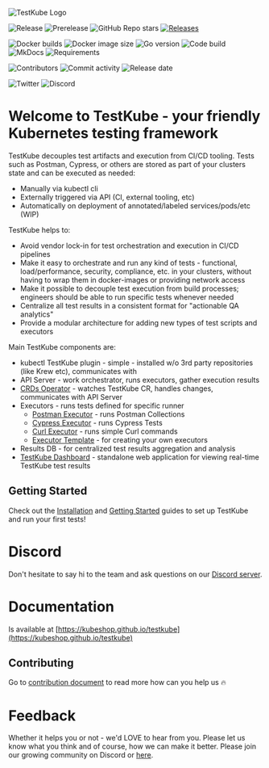 ![TestKube Logo](https://raw.githubusercontent.com/kubeshop/testkube/main/assets/logo-dark-text-full.png)

![Release](https://img.shields.io/github/v/release/kubeshop/testkube)
![Prerelease](https://img.shields.io/github/v/release/kubeshop/testkube?color=%230f120f&include_prereleases&label=prerelease)
![GitHub Repo stars](https://img.shields.io/github/stars/kubeshop/testkube?color=blueviolet&label=Stargazers)
[![Releases](https://img.shields.io/github/downloads/kubeshop/testkube/total.svg)](https://github.com/kubeshop/testkube/tags?label=Downloads)

![Docker builds](https://img.shields.io/docker/automated/kubeshop/testkube-api-server)
![Docker image size](https://img.shields.io/docker/image-size/kubeshop/testkube-api-server)
![Go version](https://img.shields.io/github/go-mod/go-version/kubeshop/testkube)
![Code build](https://img.shields.io/github/workflow/status/kubeshop/testkube/Code%20build%20and%20checks)
![MkDocs](https://img.shields.io/github/workflow/status/kubeshop/testkube/mkdocs?label=mkdocs)
![Requirements](https://img.shields.io/requires/github/kubeshop/testkube)

![Contributors](https://img.shields.io/github/contributors/kubeshop/testkube)
![Commit activity](https://img.shields.io/github/commit-activity/w/kubeshop/testkube)
![Release date](https://img.shields.io/github/release-date/kubeshop/testkube)

![Twitter](https://img.shields.io/twitter/follow/thekubeshop?style=social)
![Discord](https://img.shields.io/discord/884464549347074049)

<!-- try to enable it after snyk resolves https://github.com/snyk/snyk/issues/347

Known vulnerabilities: [![TestKube](https://snyk.io/test/github/kubeshop/testkube/badge.svg)](https://snyk.io/test/github/kubeshop/testkube)
[![testkube-operator](https://snyk.io/test/github/kubeshop/testkube-operator/badge.svg)](https://snyk.io/test/github/kubeshop/testkube-operator)
[![helm-charts](https://snyk.io/test/github/kubeshop/helm-charts/badge.svg)](https://snyk.io/test/github/kubeshop/helm-charts)
-->

# Welcome to TestKube - your friendly Kubernetes testing framework

TestKube decouples test artifacts and execution from CI/CD tooling. 
Tests such as Postman, Cypress, or others are stored as part of your clusters state and can be executed as needed:

- Manually via kubectl cli
- Externally triggered via API (CI, external tooling, etc)
- Automatically on deployment of annotated/labeled services/pods/etc (WIP)

TestKube helps to:

- Avoid vendor lock-in for test orchestration and execution in CI/CD  pipelines
- Make it easy to orchestrate and run any kind of tests - functional, load/performance, security, compliance, etc. in your clusters, without having to wrap them in docker-images or providing network access
- Make it possible to decouple test execution from build processes; engineers should be able to run specific tests whenever needed
- Centralize all test results in a consistent format for "actionable QA analytics"
- Provide a modular architecture for adding new types of test scripts and executors

Main TestKube components are:

- kubectl TestKube plugin - simple - installed w/o 3rd party repositories (like Krew etc), communicates with
- API Server - work orchestrator, runs executors, gather execution results
- [CRDs Operator](https://github.com/kubeshop/testkube-operator) - watches TestKube CR, handles changes, communicates with API Server
- Executors - runs tests defined for specific runner
  - [Postman Executor](https://github.com/kubeshop/testkube-executor-postman) - runs Postman Collections
  - [Cypress Executor](https://github.com/kubeshop/testkube-executor-cypress) - runs Cypress Tests
  - [Curl Executor](https://github.com/kubeshop/testkube-executor-curl) - runs simple Curl commands
  - [Executor Template](https://github.com/kubeshop/testkube-executor-template) - for creating your own executors
- Results DB - for centralized test results aggregation and analysis
- [TestKube Dashboard](https://github.com/kubeshop/testkube-dashboard) - standalone web application for viewing real-time TestKube test results

## Getting Started

Check out the [Installation](https://kubeshop.github.io/testkube/installing/) and
[Getting Started](https://kubeshop.github.io/testkube/getting-started/) guides to set up TestKube and
run your first tests!

# Discord

Don't hesitate to say hi to the team and ask questions on our [Discord server](https://discord.gg/6zupCZFQbe).

# Documentation

Is available at [https://kubeshop.github.io/testkube](https://kubeshop.github.io/testkube)

## Contributing

Go to [contribution document](CONTRIBUTING.md) to read more how can you help us 🔥

# Feedback

Whether it helps you or not - we'd LOVE to hear from you.  Please let us know what you think and of course, how we can make it better.  Please join our growing community on Discord or [here](https://discord.com/invite/6zupCZFQbe).
